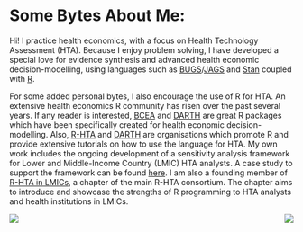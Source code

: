 # Some Bytes About Me:
Hi! I practice health economics, with a focus on Health Technology Assessment (HTA). Because I enjoy problem solving, I have developed a special love for evidence synthesis and advanced health economic decision-modelling, using languages such as [BUGS](https://en.wikipedia.org/wiki/OpenBUGS)/[JAGS](https://en.wikipedia.org/wiki/Just_another_Gibbs_sampler) and [Stan](https://en.wikipedia.org/wiki/Stan_(software)) coupled with [R](https://en.wikipedia.org/wiki/R_(programming_language)).

For some added personal bytes, I also encourage the use of R for HTA. An extensive health economics R community has risen over the past several years. If any reader is interested, [BCEA](https://github.com/giabaio/BCEA) and [DARTH](https://github.com/DARTH-git) are great R packages which have been specifically  created for health economic decision-modelling. Also, [R-HTA](https://r-hta.org/) and [DARTH](https://darthworkgroup.com/) are organisations which promote R and provide extensive tutorials on how to use the language for HTA. My own work includes the ongoing development of a sensitivity analysis framework for Lower and Middle-Income Country (LMIC) HTA analysts. A case study to support the framework can be found [here](https://github.com/jSoboil/Dissertation). I am also a founding member of [R-HTA in LMICs](https://twitter.com/rhta_lmics), a chapter of the main R-HTA consortium. The chapter aims to introduce and showcase the strengths of R programming to HTA analysts and health institutions in LMICs.

<a href="https://github.com/anuraghazra/github-readme-stats">
  <img align = "left" src = "https://github-readme-stats.vercel.app/api/top-langs/?username=jSoboil&repo=github-readme-stats&hide=css,html,postscript" />
  <p>
  </p>
  <img align = "right" src = "https://github-readme-stats.vercel.app/api?username=jSoboil&repo=github-readme-stats$show_icons=true&hide=stars&custom_title=Stats&count_private=true" />
  </a>
